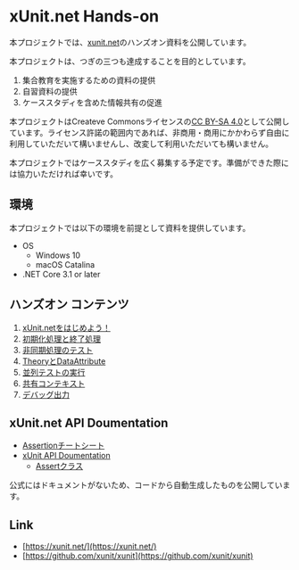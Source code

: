 # xUnit.net Hands-on

本プロジェクトでは、[xunit.net](https://xunit.net/)のハンズオン資料を公開しています。

本プロジェクトは、つぎの三つも達成することを目的としています。

1. 集合教育を実施するための資料の提供
2. 自習資料の提供
3. ケーススタディを含めた情報共有の促進

本プロジェクトはCreateve Commonsライセンスの[CC BY-SA 4.0](https://creativecommons.org/licenses/by-sa/4.0/deed.ja)として公開しています。ライセンス許諾の範囲内であれば、非商用・商用にかかわらず自由に利用していただいて構いませんし、改変して利用いただいても構いません。

本プロジェクトではケーススタディを広く募集する予定です。準備ができた際には協力いただければ幸いです。

## 環境

本プロジェクトでは以下の環境を前提として資料を提供しています。

- OS
  - Windows 10
  - macOS Catalina
- .NET Core 3.1 or later

## ハンズオン コンテンツ

1. [xUnit.netをはじめよう！](Textbook/Getting-Started.md)
2. [初期化処理と終了処理](Textbook/Setup-TearDown.md)
3. [非同期処理のテスト](Textbook/Async-Await.md)
4. [TheoryとDataAttribute](Textbook/Theory-And-DataAttribute.md)
5. [並列テストの実行](Textbook/Running-Tests-in-Parallel.md)
6. [共有コンテキスト](Textbook/Shared-Context.md)
7. [デバッグ出力](Textbook/Capturing-Output.md)

## xUnit.net API Doumentation

- [Assertionチートシート](Textbook/Assertion-CheatSheet.md)
- [xUnit API Doumentation](https://nuitsjp.github.io/xUnit-and-Moq-Hands-on/)
  - [Assertクラス](https://nuitsjp.github.io/xUnit-and-Moq-Hands-on/class_xunit_1_1_assert.html)

公式にはドキュメントがないため、コードから自動生成したものを公開しています。

## Link

- [https://xunit.net/](https://xunit.net/)
- [https://github.com/xunit/xunit](https://github.com/xunit/xunit)
